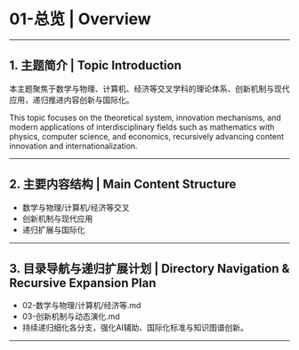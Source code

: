 # 01-总览 | Overview

---

## 1. 主题简介 | Topic Introduction

本主题聚焦于数学与物理、计算机、经济等交叉学科的理论体系、创新机制与现代应用，递归推进内容创新与国际化。

This topic focuses on the theoretical system, innovation mechanisms, and modern applications of interdisciplinary fields such as mathematics with physics, computer science, and economics, recursively advancing content innovation and internationalization.

---

## 2. 主要内容结构 | Main Content Structure

- 数学与物理/计算机/经济等交叉
- 创新机制与现代应用
- 递归扩展与国际化

---

## 3. 目录导航与递归扩展计划 | Directory Navigation & Recursive Expansion Plan

- 02-数学与物理/计算机/经济等.md
- 03-创新机制与动态演化.md
- 持续递归细化各分支，强化AI辅助、国际化标准与知识图谱创新。

---
